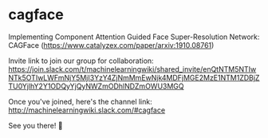 # cagface

Implementing Component Attention Guided Face Super-Resolution Network: CAGFace (https://www.catalyzex.com/paper/arxiv:1910.08761)

Invite link to join our group for collaboration:
https://join.slack.com/t/machinelearningwiki/shared_invite/enQtNTM5NTIwNTk5OTIwLWFmNjY5MjI3YzY4ZjNmMmEwNjk4MDFjMGE2MzE1NTM1ZDBjZTU0YjlhY2Y1ODQyYjQyNWZmODhlNDZmOWU3MGQ

Once you've joined, here's the channel link:
http://machinelearningwiki.slack.com/#cagface

See you there! 🙂
